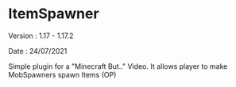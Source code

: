 # ItemSpawner

Version : 1.17 - 1.17.2

Date : 24/07/2021

Simple plugin for a "Minecraft But.." Video. It allows player to make MobSpawners spawn Items (OP)
